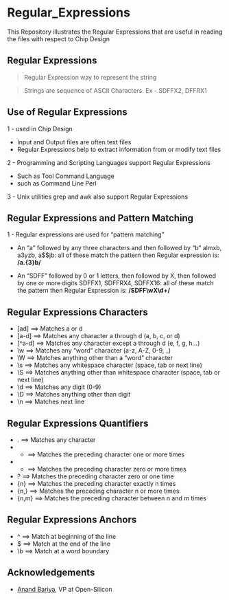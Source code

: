 # Regular_Expressions

This Repository illustrates the Regular Expressions that are useful in reading the files with respect to Chip Design

## Regular Expressions

>Regular Expression way to represent the string

>Strings are sequence of ASCII Characters. Ex - SDFFX2, DFFRX1

## Use of Regular Expressions
1 - used in Chip Design
- Input and Output files are often text files
- Regular Expressions help to extract information from or modify text files

2 - Programming and Scripting Languages support Regular Expressions
- Such as Tool Command Language
- such as Command Line Perl

3 - Unix utilities grep and awk also support Regular Expressions

## Regular Expressions and Pattern Matching
1 -  Regular expressions are used for “pattern matching”
- An “a” followed by any three characters and then followed by “b” almxb, a3yzb, a$$jb: all of these match the pattern
then Regular expression is:  **/a.{3}b/**

- An “SDFF” followed by 0 or 1 letters, then followed by X, then followed by one or more digits
SDFFX1, SDFFRX4, SDFFX16: all of these match the pattern then Regular Expression is: **/SDFF\wX\d+/**

## Regular Expressions Characters
- [ad]   ==> Matches a or d
- [a-d]  ==> Matches any character a through d (a, b, c, or d)
- [^a-d] ==> Matches any character except a through d (e, f, g, h…)
- \w     ==> Matches any “word” character (a-z, A-Z, 0-9, _)
- \W     ==> Matches anything other than a “word” character
- \s     ==> Matches any whitespace character (space, tab or next line)
- \S     ==> Matches anything other than whitespace character (space, tab or next line)
- \d     ==> Matches any digit (0-9)
- \D     ==> Matches anything other than digit
- \n     ==> Matches next line

## Regular Expressions Quantifiers
- . ==>  Matches any character
- + ==> Matches the preceding character one or more times
- * ==> Matches the preceding character zero or more times
- ? ==> Matches the preceding character zero or one time
- {n} ==> Matches the preceding character exactly n times
- {n,} ==> Matches the preceding character n or more times
- {n,m} ==> Matches the preceding character between n and m times

## Regular Expressions Anchors
- ^ ==>  Match at beginning of the line
- $ ==>  Match at the end of the line
- \b ==> Match at a word boundary

## Acknowledgements
- [Anand Bariya](https://g.co/kgs/LC8wb7), VP at Open-Silicon
